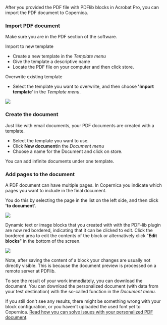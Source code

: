 After you provided the PDF file with PDFlib blocks in Acrobat Pro, you
can import the PDF document to Copernica.

### Import PDF document

Make sure you are in the PDF section of the software.

Import to new template

-   Create a new template in the *Template menu*
-   Give the template a descriptive name
-   Locate the PDF file on your computer and then click store.

Overwrite existing template

-   Select the template you want to overwrite, and then choose **'Import
    template**' in the *Template menu*.

![](Documentation/importdocument.png)

### Create the document

Just like with email documents, your PDF documents are created with a
template.

-   Select the template you want to use.
-   Click **New document**in the *Document menu*
-   Choose a name for the Document and click on store.

You can add infinite documents under one template.

### Add pages to the document

A PDF document can have multiple pages. In Copernica you indicate which
pages you want to include in the final document.

You do this by selecting the page in the list on the left side, and then
click **'to document**'.

![](Documentation/naardocument.png)

Dynamic text or image blocks that you created with with the PDF-lib
plugin are now red bordered, indicating that it can be clicked to edit.
Click the bordered area to edit the contents of the block or
alternatively click "**Edit blocks**" in the bottom of the screen.

![](Documentation/inhoudblokbewerken.png)

Note, after saving the content of a block your changes are usually not
directly visible. This is because the document preview is processed on a
remote server at PDFlib.

To see the result of your work immediately, you can download the
document. You can download the personalized document (with data from
your test destination) with the so-called function in the *Document
menu*.

If you still don't see any results, there might be something wrong with
your block configuration, or you haven't uploaded the used font yet to
Copernica. [Read how you can solve issues with your personalized PDF
document](http://www.copernica.com/en/support/pdf-blocks-formatting-what-should-you-take-into-account).
